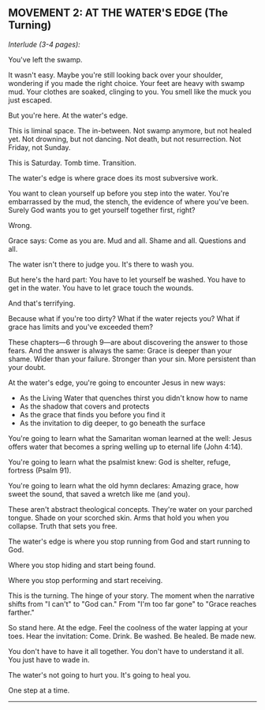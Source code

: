 ## MOVEMENT 2: AT THE WATER'S EDGE (The Turning)

*Interlude (3-4 pages):*

You've left the swamp.

It wasn't easy. Maybe you're still looking back over your shoulder, wondering if you made the right choice. Your feet are heavy with swamp mud. Your clothes are soaked, clinging to you. You smell like the muck you just escaped.

But you're here. At the water's edge.

This is liminal space. The in-between. Not swamp anymore, but not healed yet. Not drowning, but not dancing. Not death, but not resurrection. Not Friday, not Sunday.

This is Saturday. Tomb time. Transition.

The water's edge is where grace does its most subversive work.

You want to clean yourself up before you step into the water. You're embarrassed by the mud, the stench, the evidence of where you've been. Surely God wants you to get yourself together first, right?

Wrong.

Grace says: Come as you are. Mud and all. Shame and all. Questions and all.

The water isn't there to judge you. It's there to wash you.

But here's the hard part: You have to let yourself be washed. You have to get in the water. You have to let grace touch the wounds.

And that's terrifying.

Because what if you're too dirty? What if the water rejects you? What if grace has limits and you've exceeded them?

These chapters—6 through 9—are about discovering the answer to those fears. And the answer is always the same: Grace is deeper than your shame. Wider than your failure. Stronger than your sin. More persistent than your doubt.

At the water's edge, you're going to encounter Jesus in new ways:
- As the Living Water that quenches thirst you didn't know how to name
- As the shadow that covers and protects
- As the grace that finds you before you find it
- As the invitation to dig deeper, to go beneath the surface

You're going to learn what the Samaritan woman learned at the well: Jesus offers water that becomes a spring welling up to eternal life (John 4:14).

You're going to learn what the psalmist knew: God is shelter, refuge, fortress (Psalm 91).

You're going to learn what the old hymn declares: Amazing grace, how sweet the sound, that saved a wretch like me (and you).

These aren't abstract theological concepts. They're water on your parched tongue. Shade on your scorched skin. Arms that hold you when you collapse. Truth that sets you free.

The water's edge is where you stop running from God and start running to God.

Where you stop hiding and start being found.

Where you stop performing and start receiving.

This is the turning. The hinge of your story. The moment when the narrative shifts from "I can't" to "God can." From "I'm too far gone" to "Grace reaches farther."

So stand here. At the edge. Feel the coolness of the water lapping at your toes. Hear the invitation: Come. Drink. Be washed. Be healed. Be made new.

You don't have to have it all together. You don't have to understand it all. You just have to wade in.

The water's not going to hurt you. It's going to heal you.

One step at a time.

---

